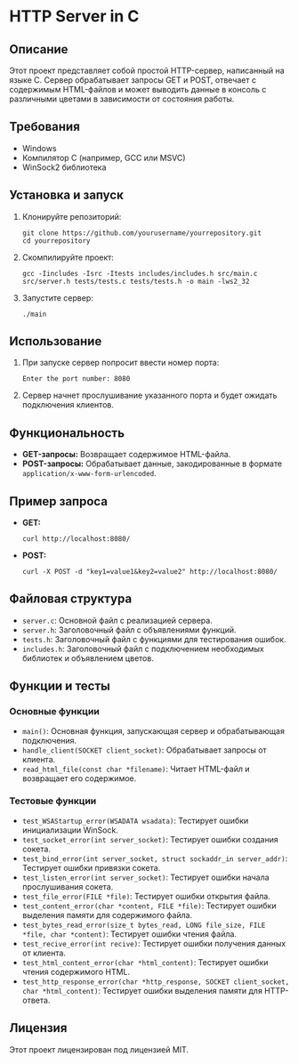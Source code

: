 <h1>HTTP Server in C</h1>
<h2>Описание</h2>
<p>Этот проект представляет собой простой HTTP-сервер, написанный на языке C. Сервер обрабатывает запросы GET и POST, отвечает с содержимым HTML-файлов и может выводить данные в консоль с различными цветами в зависимости от состояния работы.</p>
<h2>Требования</h2>
<ul>
  <li>Windows</li>
  <li>Компилятор C (например, GCC или MSVC)</li>
  <li>WinSock2 библиотека</li>
</ul>
<h2>Установка и запуск</h2>
<ol>
  <li>Клонируйте репозиторий:
    <pre><code>git clone https://github.com/yourusername/yourrepository.git
cd yourrepository</code></pre>
  </li>
  <li>Скомпилируйте проект:
    <pre><code>gcc -Iincludes -Isrc -Itests includes/includes.h src/main.c src/server.h tests/tests.c tests/tests.h -o main -lws2_32</code></pre>
  </li>
  <li>Запустите сервер:
    <pre><code>./main</code></pre>
  </li>
</ol>
<h2>Использование</h2>
<ol>
  <li>При запуске сервер попросит ввести номер порта:
    <pre><code>Enter the port number: 8080</code></pre>
  </li>
  <li>Сервер начнет прослушивание указанного порта и будет ожидать подключения клиентов.</li>
</ol>
<h2>Функциональность</h2>
<ul>
  <li><strong>GET-запросы:</strong> Возвращает содержимое HTML-файла.</li>
  <li><strong>POST-запросы:</strong> Обрабатывает данные, закодированные в формате <code>application/x-www-form-urlencoded</code>.</li>
</ul>
<h2>Пример запроса</h2>
<ul>
  <li><strong>GET:</strong>
    <pre><code>curl http://localhost:8080/</code></pre>
  </li>
  <li><strong>POST:</strong>
    <pre><code>curl -X POST -d "key1=value1&key2=value2" http://localhost:8080/</code></pre>
  </li>
</ul>
<h2>Файловая структура</h2>
<ul>
  <li><code>server.c</code>: Основной файл с реализацией сервера.</li>
  <li><code>server.h</code>: Заголовочный файл с объявлениями функций.</li>
  <li><code>tests.h</code>: Заголовочный файл с функциями для тестирования ошибок.</li>
  <li><code>includes.h</code>: Заголовочный файл с подключением необходимых библиотек и объявлением цветов.</li>
</ul>
<h2>Функции и тесты</h2>
<h3>Основные функции</h3>
<ul>
  <li><code>main()</code>: Основная функция, запускающая сервер и обрабатывающая подключения.</li>
  <li><code>handle_client(SOCKET client_socket)</code>: Обрабатывает запросы от клиента.</li>
  <li><code>read_html_file(const char *filename)</code>: Читает HTML-файл и возвращает его содержимое.</li>
</ul>
<h3>Тестовые функции</h3>
<ul>
  <li><code>test_WSAStartup_error(WSADATA wsadata)</code>: Тестирует ошибки инициализации WinSock.</li>
  <li><code>test_socket_error(int server_socket)</code>: Тестирует ошибки создания сокета.</li>
  <li><code>test_bind_error(int server_socket, struct sockaddr_in server_addr)</code>: Тестирует ошибки привязки сокета.</li>
  <li><code>test_listen_error(int server_socket)</code>: Тестирует ошибки начала прослушивания сокета.</li>
  <li><code>test_file_error(FILE *file)</code>: Тестирует ошибки открытия файла.</li>
  <li><code>test_content_error(char *content, FILE *file)</code>: Тестирует ошибки выделения памяти для содержимого файла.</li>
  <li><code>test_bytes_read_error(size_t bytes_read, LONG file_size, FILE *file, char *content)</code>: Тестирует ошибки чтения файла.</li>
  <li><code>test_recive_error(int recive)</code>: Тестирует ошибки получения данных от клиента.</li>
  <li><code>test_html_content_error(char *html_content)</code>: Тестирует ошибки чтения содержимого HTML.</li>
  <li><code>test_http_response_error(char *http_response, SOCKET client_socket, char *html_content)</code>: Тестирует ошибки выделения памяти для HTTP-ответа.</li>
</ul>

<h2>Лицензия</h2>
<p>Этот проект лицензирован под лицензией MIT.</p>